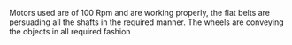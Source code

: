 Motors used are of 100 Rpm and are working properly, the flat belts are persuading all the shafts in the required manner. The wheels are conveying the objects in all required fashion